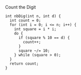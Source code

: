 Count the Digit

    int nbDig(int n, int d) {
      int count = 0;
      for (int i = 0; i <= n; i++) {
        int square = i * i;
        do {
          if (square % 10 == d) {
            count++;
          }
          square ~/= 10;
        } while (square > 0);
      }
      return count;
    }
